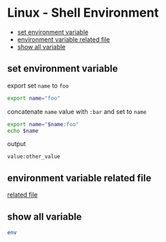 # Linux - Shell Environment

* [set environment variable](#set-environment-variable)
* [environment variable related file](#environment-variable-related-file)
* [show all variable](#show-all-variable)

## set environment variable

export set `name` to `foo`

```sh
export name="foo"
```

concatenate `name` value with `:bar` and set to `name`

```sh
export name="$name:foo"
echo $name
```

output

```
value:other_value
```

## environment variable related file

[related file](linux-environment-variable-related-file.md)

## show all variable

```sh
env
```
